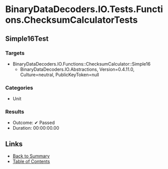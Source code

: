 # BinaryDataDecoders.IO.Tests.Functions.ChecksumCalculatorTests

## Simple16Test

### Targets

* BinaryDataDecoders.IO.Functions::ChecksumCalculator::Simple16
  * BinaryDataDecoders.IO.Abstractions, Version=0.4.11.0, Culture=neutral, PublicKeyToken=null

### Categories

* Unit

### Results

* Outcome: ✔ Passed
* Duration: 00:00:00.00

## Links

* [Back to Summary](../Summary.md)
* [Table of Contents](../../TOC.md)
